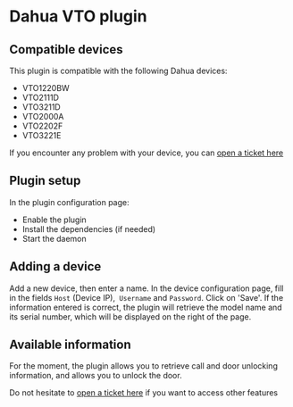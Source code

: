 # Dahua VTO plugin

## Compatible devices

This plugin is compatible with the following Dahua devices:

- VTO1220BW
- VTO2111D
- VTO3211D
- VTO2000A
- VTO2202F
- VTO3221E

If you encounter any problem with your device, you can [open a ticket here](https://github.com/Paul-DS/jeedom-plugin-dahuavto/issues)

## Plugin setup

In the plugin configuration page:
- Enable the plugin
- Install the dependencies (if needed)
- Start the daemon

## Adding a device

Add a new device, then enter a name.
In the device configuration page, fill in the fields `Host` (Device IP),` Username` and `Password`.
Click on 'Save'. If the information entered is correct, the plugin will retrieve the model name and its serial number, which will be displayed on the right of the page.

## Available information

For the moment, the plugin allows you to retrieve call and door unlocking information, and allows you to unlock the door.

Do not hesitate to [open a ticket here](https://github.com/Paul-DS/jeedom-plugin-dahuavto/issues) if you want to access other features